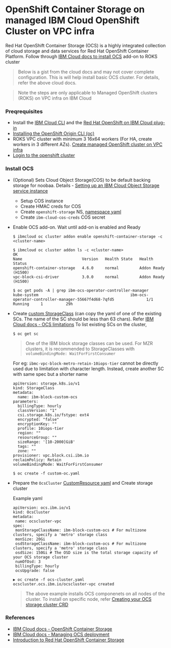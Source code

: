 # OpenShift Container Storage on managed IBM Cloud OpenShift Cluster on VPC infra

Red Hat OpenShift Container Storage (OCS) is a highly integrated collection of cloud storage and data services for Red Hat OpenShift Container Platform. Follow through [IBM Cloud docs to install OCS](https://cloud.ibm.com/docs/openshift?topic=openshift-ocs-storage-prep) add-on to ROKS cluster 

> Below is a gist from the cloud docs and may not cover complete configuration. This is will help install basic OCS cluster. For details, refer the above cloud docs. 

> Note the steps are only applicable to Managed OpenShift clusters (ROKS) on VPC infra on IBM Cloud

### Preqrequisites

- Install the [IBM Cloud CLI](https://cloud.ibm.com/docs/cli?topic=cli-install-ibmcloud-cli) and the [Red Hat OpenShift on IBM Cloud plug-in](https://cloud.ibm.com/docs/openshift?topic=openshift-openshift-cli#cs_cli_install_steps)
- [Installing the OpenShift Origin CLI (oc)](https://cloud.ibm.com/docs/openshift?topic=openshift-openshift-cli#cli_oc)
- ROKS VPC cluster with minimum 3 16x64 workers (For HA, create workers in 3 different AZs). [Create managed OpenShift cluster on VPC infra](https://cloud.ibm.com/docs/openshift?topic=openshift-clusters#clusters_vpcg2)
- [Login to the openshift cluster](https://cloud.ibm.com/docs/openshift?topic=openshift-access_cluster#access_public_se)


### Install OCS

- (Optional) Sets Cloud Object Storage(COS) to be default backing storage for noobaa. Details - [Setting up an IBM Cloud Object Storage service instance](https://cloud.ibm.com/docs/openshift?topic=openshift-ocs-storage-install#ocs-create-cos)
    - Setup COS instance
    - Create HMAC creds for COS
    - Create `openshift-storage` NS, [namespace yaml](./os-namespace.yaml) 
    - Create `ibm-cloud-cos-creds` COS secret

- Enable OCS add-on. Wait until add-on is enabled and Ready
    ```
    $ ibmcloud oc cluster addon enable openshift-container-storage -c <cluster-name>

    $ ibmcloud oc cluster addon ls -c <cluster-name>
    OK
    Name                          Version   Health State   Health Status   
    openshift-container-storage   4.6.0     normal         Addon Ready (H1500)   
    vpc-block-csi-driver          3.0.0     normal         Addon Ready (H1500)   

    $ oc get pods -A | grep ibm-ocs-operator-controller-manager
    kube-system                                        ibm-ocs-operator-controller-manager-55667f4d68-7qfd5              1/1     Running     1          29h
    ```

- Create [custom StorageClass](./custom-sc.yaml) (can copy the yaml of one of the existing SCs. The name of the SC should be less than 63 chars). Refer [IBM Cloud docs - OCS limitations](https://cloud.ibm.com/docs/openshift?topic=openshift-ocs-storage-cluster-setup#ocs-limitations)
   To list existing SCs on the cluster,
   ```
   $ oc get sc
   ```
   > One of the IBM block storage classes can be used. For MZR clusters, it is recommended to StorageClasses with `volumeBindingMode: WaitForFirstConsumer` 
   
    For eg:  `ibmc-vpc-block-metro-retain-10iops-tier`  cannot be directly used due to limitation with character length. Instead, create another SC with same spec but a shorter name
  

   ```
   apiVersion: storage.k8s.io/v1
   kind: StorageClass
   metadata:
     name: ibm-block-custom-ocs
   parameters:
     billingType: hourly
     classVersion: "1"
     csi.storage.k8s.io/fstype: ext4
     encrypted: "false"
     encryptionKey: ""
     profile: 10iops-tier
     region: ""
     resourceGroup: ""
     sizeRange: '[10-2000]GiB'
     tags: ""
     zone: ""
   provisioner: vpc.block.csi.ibm.io
   reclaimPolicy: Retain
   volumeBindingMode: WaitForFirstConsumer
  ```
  ```
  $ oc create -f custom-oc.yaml
  ```

- Prepare the `OcsCluster` [CustomResource yaml](./ocs-cluster.yaml) and Create storage cluster

    Example yaml
    ```
    apiVersion: ocs.ibm.io/v1
    kind: OcsCluster
    metadata:
     name: ocscluster-vpc
    spec:
     monStorageClassName: ibm-block-custom-ocs # For multizone clusters, specify a 'metro' storage class
     monSize: 20Gi
     osdStorageClassName: ibm-block-custom-ocs # For multizone clusters, specify a 'metro' storage class
     osdSize: 150Gi # The OSD size is the total storage capacity of your OCS storage cluster
     numOfOsd: 3
     billingType: hourly
     ocsUpgrade: false
    ```
    ```
    ▶ oc create -f ocs-cluster.yaml 
    ocscluster.ocs.ibm.io/ocscluster-vpc created
    ```
    > The above example installs OCS componenets on all nodes of the cluster. To install on specific node, refer [Creating your OCS storage cluster CRD](https://cloud.ibm.com/docs/openshift?topic=openshift-ocs-storage-cluster-setup#ocs-vpc-deploy-crd)

### References
- [IBM Cloud docs - OpenShift Container Storage](https://cloud.ibm.com/docs/openshift?topic=openshift-ocs-storage-prep)
- [IBM Cloud docs - Managing OCS deployment](https://cloud.ibm.com/docs/openshift?topic=openshift-ocs-manage-deployment)
- [Introduction to Red Hat OpenShift Container Storage](https://access.redhat.com/documentation/en-us/red_hat_openshift_container_storage/4.6/html/planning_your_deployment/introduction-to-openshift-container-storage-4_rhocs)
